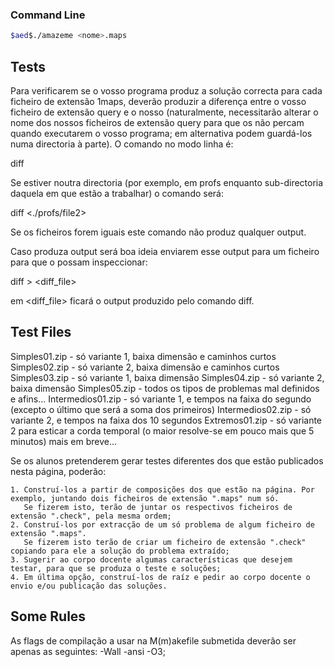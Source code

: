 ### Command Line
```bash
$aed$./amazeme <nome>.maps
```

## Tests

Para verificarem se o vosso programa produz a solução correcta para cada ficheiro de extensão 1maps, deverão produzir a diferença entre o vosso ficheiro de extensão query e o nosso (naturalmente, necessitarão alterar o nome dos nossos ficheiros de extensão query para que os não percam quando executarem o vosso programa; em alternativa podem guardá-los numa directoria à parte). O comando no modo linha é:

diff <file1> <file2>

Se <file2> estiver noutra directoria (por exemplo, em profs enquanto sub-directoria daquela em que estão a trabalhar) o comando será:

diff <file1> <./profs/file2>

Se os ficheiros forem iguais este comando não produz qualquer output.

Caso produza output será boa ideia enviarem esse output para um ficheiro para que o possam inspeccionar:

diff <file1> <file2> > <diff_file>

em <diff_file> ficará o output produzido pelo comando diff.

## Test Files
Simples01.zip - só variante 1, baixa dimensão e caminhos curtos
Simples02.zip - só variante 2, baixa dimensão e caminhos curtos
Simples03.zip - só variante 1, baixa dimensão
Simples04.zip - só variante 2, baixa dimensão
Simples05.zip - todos os tipos de problemas mal definidos e afins...
Intermedios01.zip - só variante 1, e tempos na faixa do segundo (excepto o último que será a soma dos primeiros)
Intermedios02.zip - só variante 2, e tempos na faixa dos 10 segundos
Extremos01.zip - só variante 2 para esticar a corda temporal (o maior resolve-se em pouco mais que 5 minutos)
mais em breve...

Se os alunos pretenderem gerar testes diferentes dos que estão publicados nesta página, poderão:

    1. Construí-los a partir de composições dos que estão na página. Por exemplo, juntando dois ficheiros de extensão ".maps" num só.
       Se fizerem isto, terão de juntar os respectivos ficheiros de extensão ".check", pela mesma ordem;
    2. Construí-los por extracção de um só problema de algum ficheiro de extensão ".maps".
       Se fizerem isto terão de criar um ficheiro de extensão ".check" copiando para ele a solução do problema extraído;
    3. Sugerir ao corpo docente algumas características que desejem testar, para que se produza o teste e soluções;
    4. Em última opção, construí-los de raíz e pedir ao corpo docente o envio e/ou publicação das soluções.


## Some Rules
As flags de compilação a usar na M(m)akefile submetida deverão ser apenas as seguintes: -Wall -ansi -O3;
